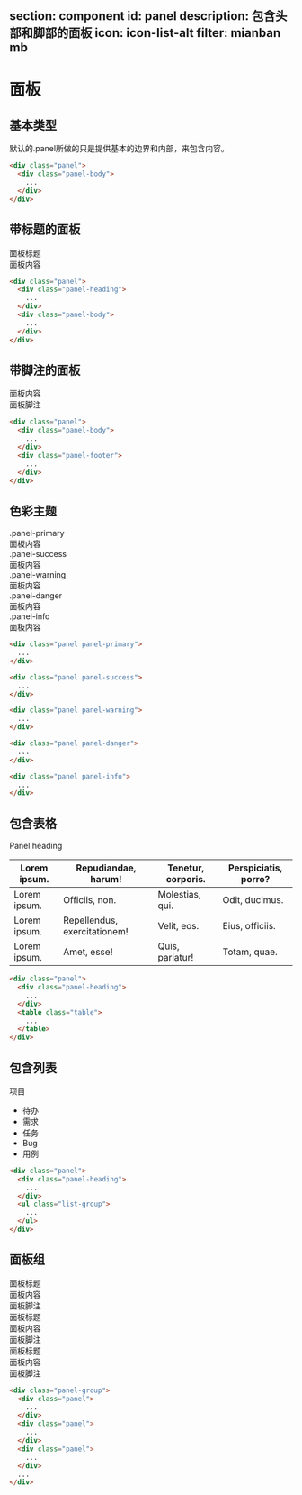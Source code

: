 ﻿section: component
id: panel
description: 包含头部和脚部的面板
icon: icon-list-alt
filter: mianban mb
---

# 面板

## 基本类型

<div class="example">
  <div class="panel">
    <div class="panel-body" contenteditable="">默认的.panel所做的只是提供基本的边界和内部，来包含内容。</div>
  </div>
</div>

```html
<div class="panel">
  <div class="panel-body">
    ...
  </div>
</div>
```

## 带标题的面板

<div class="example">
  <div class="panel">
    <div class="panel-heading" contenteditable="">面板标题</div>
    <div class="panel-body" contenteditable="">面板内容</div>
  </div>
</div>

```html
<div class="panel">
  <div class="panel-heading">
    ...
  </div>
  <div class="panel-body">
    ...
  </div>
</div>
```

## 带脚注的面板

<div class="example">
  <div class="panel">
    <div class="panel-body" contenteditable="">面板内容</div>
    <div class="panel-footer" contenteditable="">面板脚注</div>
  </div>
</div>

```html
<div class="panel">
  <div class="panel-body">
    ...
  </div>
  <div class="panel-footer">
    ...
  </div>
</div>
```

## 色彩主题

<div class="example">
  <div class="panel panel-primary">
    <div class="panel-heading" contenteditable="">.panel-primary</div>
    <div class="panel-body"  contenteditable="">面板内容</div>
  </div>
  <div class="panel panel-success">
    <div class="panel-heading" contenteditable="">.panel-success</div>
    <div class="panel-body"  contenteditable="">面板内容</div>
  </div>
  <div class="panel panel-warning">
    <div class="panel-heading" contenteditable="">.panel-warning</div>
    <div class="panel-body"  contenteditable="">面板内容</div>
  </div>
  <div class="panel panel-danger">
    <div class="panel-heading" contenteditable="">.panel-danger</div>
    <div class="panel-body"  contenteditable="">面板内容</div>
  </div>
  <div class="panel panel-info">
    <div class="panel-heading" contenteditable="">.panel-info</div>
    <div class="panel-body"  contenteditable="">面板内容</div>
  </div>
</div>

```html
<div class="panel panel-primary">
  ...
</div>
```

```html
<div class="panel panel-success">
  ...
</div>
```

```html
<div class="panel panel-warning">
  ...
</div>
```

```html
<div class="panel panel-danger">
  ...
</div>
```

```html
<div class="panel panel-info">
  ...
</div>
```

## 包含表格

<div class="example">
  <div class="panel">
    <div class="panel-heading" contenteditable="">Panel heading</div>
    <table class="table">
      <thead>
        <tr>
          <th>Lorem ipsum.</th>
          <th>Repudiandae, harum!</th>
          <th>Tenetur, corporis.</th>
          <th>Perspiciatis, porro?</th>
        </tr>
      </thead>
      <tbody>
        <tr>
          <td>Lorem ipsum.</td>
          <td>Officiis, non.</td>
          <td>Molestias, qui.</td>
          <td>Odit, ducimus.</td>
        </tr>
        <tr>
          <td>Lorem ipsum.</td>
          <td>Repellendus, exercitationem!</td>
          <td>Velit, eos.</td>
          <td>Eius, officiis.</td>
        </tr>
        <tr>
          <td>Lorem ipsum.</td>
          <td>Amet, esse!</td>
          <td>Quis, pariatur!</td>
          <td>Totam, quae.</td>
        </tr>
      </tbody>
    </table>
  </div>
</div>

```html
<div class="panel">
  <div class="panel-heading">
    ...
  </div>
  <table class="table">
    ...
  </table>
</div>
```

## 包含列表

<div class="example">
  <div class="panel">
    <div class="panel-heading">项目</div>
    <ul class="list-group">
      <li class="list-group-item">待办</li>
      <li class="list-group-item">需求</li>
      <li class="list-group-item">任务</li>
      <li class="list-group-item">Bug</li>
      <li class="list-group-item">用例</li>
    </ul>
  </div>
</div>

```html
<div class="panel">
  <div class="panel-heading">
    ...
  </div>
  <ul class="list-group">
    ...
  </ul>
</div>
```

## 面板组

<div class="example">
  <div class="panel-group">
    <div class="panel">
      <div class="panel-heading">面板标题</div>
      <div class="panel-body">面板内容</div>
      <div class="panel-footer">面板脚注</div>
    </div>
    <div class="panel">
      <div class="panel-heading">面板标题</div>
      <div class="panel-body">面板内容</div>
      <div class="panel-footer">面板脚注</div>
    </div>
    <div class="panel">
      <div class="panel-heading">面板标题</div>
      <div class="panel-body">面板内容</div>
      <div class="panel-footer">面板脚注</div>
    </div>
  </div>
</div>

```html
<div class="panel-group">
  <div class="panel">
    ...
  </div>
  <div class="panel">
    ...
  </div>
  <div class="panel">
    ...
  </div>
  ...
</div>
```

